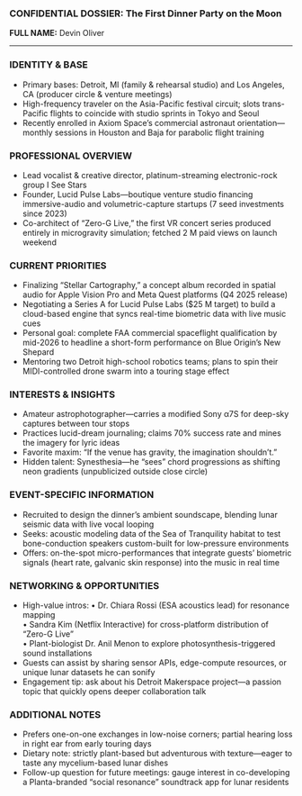 ### CONFIDENTIAL DOSSIER: The First Dinner Party on the Moon

**FULL NAME:** Devin Oliver

---
### IDENTITY & BASE
- Primary bases: Detroit, MI (family & rehearsal studio) and Los Angeles, CA (producer circle & venture meetings)
- High-frequency traveler on the Asia-Pacific festival circuit; slots trans-Pacific flights to coincide with studio sprints in Tokyo and Seoul
- Recently enrolled in Axiom Space’s commercial astronaut orientation—monthly sessions in Houston and Baja for parabolic flight training

### PROFESSIONAL OVERVIEW
- Lead vocalist & creative director, platinum-streaming electronic-rock group I See Stars
- Founder, Lucid Pulse Labs—boutique venture studio financing immersive-audio and volumetric-capture startups (7 seed investments since 2023)
- Co-architect of “Zero-G Live,” the first VR concert series produced entirely in microgravity simulation; fetched 2 M paid views on launch weekend

### CURRENT PRIORITIES
- Finalizing “Stellar Cartography,” a concept album recorded in spatial audio for Apple Vision Pro and Meta Quest platforms (Q4 2025 release)
- Negotiating a Series A for Lucid Pulse Labs ($25 M target) to build a cloud-based engine that syncs real-time biometric data with live music cues
- Personal goal: complete FAA commercial spaceflight qualification by mid-2026 to headline a short-form performance on Blue Origin’s New Shepard
- Mentoring two Detroit high-school robotics teams; plans to spin their MIDI-controlled drone swarm into a touring stage effect

### INTERESTS & INSIGHTS
- Amateur astrophotographer—carries a modified Sony α7S for deep-sky captures between tour stops
- Practices lucid-dream journaling; claims 70% success rate and mines the imagery for lyric ideas
- Favorite maxim: “If the venue has gravity, the imagination shouldn’t.”
- Hidden talent: Synesthesia—he “sees” chord progressions as shifting neon gradients (unpublicized outside close circle)

### EVENT-SPECIFIC INFORMATION
- Recruited to design the dinner’s ambient soundscape, blending lunar seismic data with live vocal looping
- Seeks: acoustic modeling data of the Sea of Tranquility habitat to test bone-conduction speakers custom-built for low-pressure environments
- Offers: on-the-spot micro-performances that integrate guests’ biometric signals (heart rate, galvanic skin response) into the music in real time

### NETWORKING & OPPORTUNITIES
- High-value intros: 
  • Dr. Chiara Rossi (ESA acoustics lead) for resonance mapping  
  • Sandra Kim (Netflix Interactive) for cross-platform distribution of “Zero-G Live”  
  • Plant-biologist Dr. Anil Menon to explore photosynthesis-triggered sound installations
- Guests can assist by sharing sensor APIs, edge-compute resources, or unique lunar datasets he can sonify
- Engagement tip: ask about his Detroit Makerspace project—a passion topic that quickly opens deeper collaboration talk

### ADDITIONAL NOTES
- Prefers one-on-one exchanges in low-noise corners; partial hearing loss in right ear from early touring days
- Dietary note: strictly plant-based but adventurous with texture—eager to taste any mycelium-based lunar dishes
- Follow-up question for future meetings: gauge interest in co-developing a Planta-branded “social resonance” soundtrack app for lunar residents